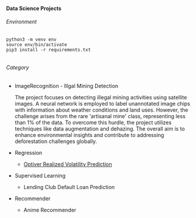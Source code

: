 #### Data Science Projects

###### Environment

```
python3 -m venv env
source env/bin/activate
pip3 install -r requirements.txt
```

###### 

###### Category

- ImageRecognition - Illgal Mining Detection

    The project focuses on detecting illegal mining activities using satellite images. A neural network is employed to label unannotated image chips with information about weather conditions and land uses. However, the challenge arises from the rare 'artisanal mine' class, representing less than 1% of the data. To overcome this hurdle, the project utilizes techniques like data augmentation and dehazing. The overall aim is to enhance environmental insights and contribute to addressing deforestation challenges globally.

- Regression
  - [Optiver Realized Volatility Prediction](https://www.kaggle.com/c/optiver-realized-volatility-prediction)
  
- Supervised Learning
  - Lending Club Default Loan Prediction
  
- Recommender
  - Anime Recommender
  
  
